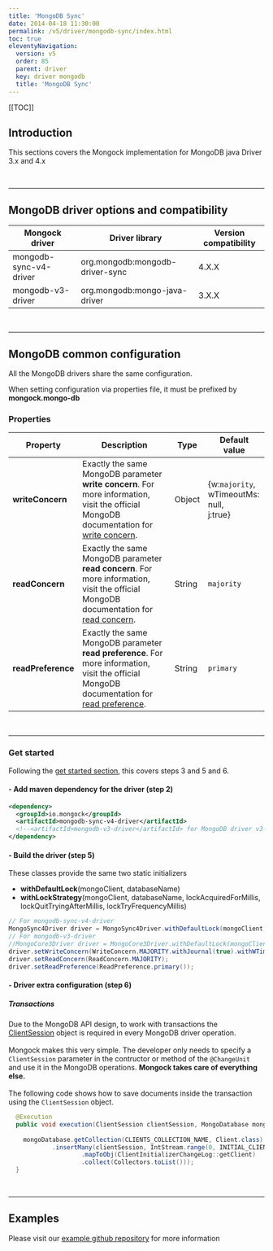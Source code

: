 ```yaml
---
title: 'MongoDB Sync' 
date: 2014-04-18 11:30:00 
permalink: /v5/driver/mongodb-sync/index.html
toc: true
eleventyNavigation:
  version: v5
  order: 85 
  parent: driver
  key: driver mongodb 
  title: 'MongoDB Sync'
---
```

[[TOC]]
## Introduction
This sections covers the Mongock implementation for MongoDB java Driver 3.x and 4.x 

<br />

-------------------------------------------

## MongoDB driver options and compatibility

|     Mongock driver      |                  Driver library              | Version compatibility |
|-------------------------|----------------------------------------------|-----------------------|
|  mongodb-sync-v4-driver |        org.mongodb:mongodb-driver-sync       | 4.X.X                 |
|   mongodb-v3-driver     |         org.mongodb:mongo-java-driver        | 3.X.X                 |

<br />

-------------------------------------------

## MongoDB common configuration
All the MongoDB drivers share the same configuration. 

<p class="tipAlt">When setting configuration via properties file, it must be prefixed by <b>mongock.mongo-db</b></p>

### Properties


| Property           | Description                                                                                  | Type                | Default value |
| -------------------|----------------------------------------------------------------------------------------------|---------------------|---------------|
| **writeConcern**   | Exactly the same MongoDB parameter **write concern**. For more information, visit the official MongoDB documentation for [write concern](https://docs.mongodb.com/manual/reference/write-concern/).  | Object      |{w:`majority`,<br />wTimeoutMs: null,<br />j:true} |  
| **readConcern**    | Exactly the same MongoDB parameter **read concern**. For more information, visit the official MongoDB documentation for [read concern](https://docs.mongodb.com/manual/reference/read-concern/).  | String      | `majority` |
| **readPreference** | Exactly the same MongoDB parameter **read preference**. For more information, visit the official MongoDB documentation for [read preference](https://docs.mongodb.com/manual/reference/read-preference/).  | String      | `primary` |

<br />

-------------------------------------------

### Get started 
Following the [get started section](/v5/get-started#steps-to-run-mongock), this covers steps 3 and 5 and 6.

#### - Add maven dependency for the driver (step 2)

```xml
<dependency>
  <groupId>io.mongock</groupId>
  <artifactId>mongodb-sync-v4-driver</artifactId>
  <!--<artifactId>mongodb-v3-driver</artifactId> for MongoDB driver v3-->
</dependency>
```

#### - Build the driver (step 5)
These classes provide the same two static initializers

- **withDefaultLock**(mongoClient, databaseName)
- **withLockStrategy**(mongoClient, databaseName, lockAcquiredForMillis, lockQuitTryingAfterMillis, lockTryFrequencyMillis)

```java
// For mongodb-sync-v4-driver
MongoSync4Driver driver = MongoSync4Driver.withDefaultLock(mongoClient, databaseName);
// For mongodb-v3-driver
//MongoCore3Driver driver = MongoCore3Driver.withDefaultLock(mongoClient, databaseName);
driver.setWriteConcern(WriteConcern.MAJORITY.withJournal(true).withWTimeout(1000, TimeUnit.MILLISECONDS));
driver.setReadConcern(ReadConcern.MAJORITY);
driver.setReadPreference(ReadPreference.primary());
```

#### - Driver extra configuration (step 6)

##### Transactions
Due to the MongoDB API design, to work with transactions the [ClientSession](https://mongodb.github.io/mongo-java-driver/4.3/apidocs/mongodb-driver-sync/com/mongodb/client/ClientSession.html) object is required in every MongoDB driver operation.
<br /><br />
Mongock makes this very simple. The developer only needs to specify a `ClientSession` parameter in the contructor or method of the `@ChangeUnit` and use it in the MongoDB operations. **Mongock takes care of everything else.**
<br /><br />
The following code shows how to save documents inside the transaction using the `ClientSession` object.
```java
  @Execution
  public void execution(ClientSession clientSession, MongoDatabase mongoDatabase) {
  
    mongoDatabase.getCollection(CLIENTS_COLLECTION_NAME, Client.class)
            .insertMany(clientSession, IntStream.range(0, INITIAL_CLIENTS)
                    .mapToObj(ClientInitializerChangeLog::getClient)
                    .collect(Collectors.toList()));
  }
```

<br />

-------------------------------------------

## Examples 
<p class="successAlt">Please visit our <a href="https://github.com/mongock/mongock-examples/tree/master/mongodb">example github repository</a> for more information</p>



